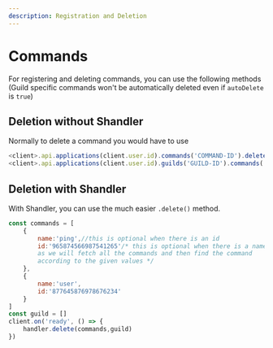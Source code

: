 ```yaml
---
description: Registration and Deletion
---
```


# Commands

For registering and deleting commands, you can use the following methods \(Guild specific commands won't be automatically deleted even if `autoDelete` is `true`\)

## Deletion without Shandler

Normally to delete a command you would have to use

```javascript
<client>.api.applications(client.user.id).commands('COMMAND-ID').delete(); //globad command
<client>.api.applications(client.user.id).guilds('GUILD-ID').commands('COMMAND-ID').delete(); //guild specific commmand
```

## Deletion with Shandler

With Shandler, you can use the much easier `.delete()` method.

```javascript
const commands = [
    {
        name:'ping',//this is optional when there is an id
        id:'965874566987541265'/* this is optional when there is a name,
        as we will fetch all the commands and then find the command
        according to the given values */
    },
    {
        name:'user',
        id:'877645876978676234'
    }
]
const guild = []
client.on('ready', () => {
    handler.delete(commands,guild)
})
```


